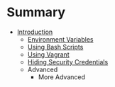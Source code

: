 # Summary

* [Introduction](README.md)
   * [Environment Variables](environment_variables.md)
   * [Using Bash Scripts](gitbook/project_usage.md)
   * [Using Vagrant](gitbook/vagrant.md)
   * [Hiding Security Credentials](gitbook/hiding_security_credentials.md)
   * Advanced
       * More Advanced

